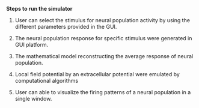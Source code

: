 **Steps to run the simulator**

1.	User can select the stimulus for neural population activity by using the different parameters provided in the GUI.

2.	The neural population response for specific stimulus were generated in GUI platform.

3.	The mathematical model reconstructing the average response of neural population.

4.	Local field potential by an extracellular potential were emulated by computational algorithms

5.	User can able to visualize the firing patterns of a neural population in a single window.
